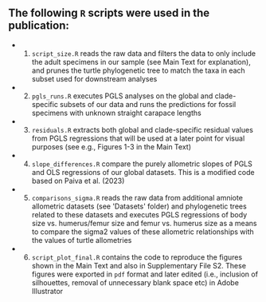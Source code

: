 ## The following `R` scripts were used in the publication:

- 1) `script_size.R` reads the raw data and filters the data to only include the adult specimens in our sample (see Main Text for explanation), and prunes the turtle phylogenetic tree to match the taxa in each subset used for downstream analyses
- 2) `pgls_runs.R` executes PGLS analyses on the global and clade-specific subsets of our data and runs the predictions for fossil specimens with unknown straight carapace lengths
- 3) `residuals.R` extracts both global and clade-specific residual values from PGLS regressions that will be used at a later point for visual purposes (see e.g., Figures 1-3 in the Main Text)
- 4) `slope_differences.R` compare the purely allometric slopes of PGLS and OLS regressions of our global datasets. This is a modified code based on Paiva et al. (2023)
- 5) `comparisons_sigma.R` reads the raw data from additional amniote allometric datasets (see 'Datasets' folder) and phylogenetic trees related to these datasets and executes PGLS regressions of body size vs. humerus/femur size and femur vs. humerus size as a means to compare the sigma2 values of these allometric relationships with the values of turtle allometries
- 6) `script_plot_final.R` contains the code to reproduce the figures shown in the Main Text and also in Supplementary File S2. These figures were exported in `pdf` format and later edited (i.e., inclusion of silhouettes, removal of unnecessary blank space etc) in Adobe Illustrator
